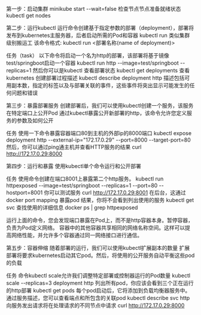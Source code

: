 第一步：启动集群
minikube start --wait=false
检查节点节点准备就绪状态
kubectl get nodes

第二步：运行kubectl
运行命令创建基于指定参数的部署（deployment），部署将发布到kubernetes主服务器，后者启动所需的Pod和容器
kubectl run 类似集群级别搬运工
该命令格式: kubectl run <部署名称(name of deployment)> <properties>

任务（task） 
以下命令将启动一个名为http的部署，该部署将基于镜像test/springboot启动一个容器
kubectl run http --image=test/springboot --replicas=1
然后你可以是kubectl 查看部署状态
kubectl get deployments
查看kubernetes 创建部署过程描述
kubectl describe deployment http
描述包括可用副本数，指定的标签以及与部署关联的事件，这些事件将突出显示可能发生的任何问题和错误

第三步：暴露部署服务
创建部署后，我们可以使用kubectl创建一个服务，该服务在特定端口上公开Pod
通过kubectl暴露公开新部署的http，该命令允许您定义服务的参数及如何公开

任务
使用一下命令暴露容器端口80到主机的外部ip的8000端口
kubectl expose deployment http --external-ip="172.17.0.29" --port=8000 --target-port=80
然后，你可以通过ping通主机并查看HTTP服务的结果
curl http://172.17.0.29:8000

第四步：运行和暴露
使用kubectl单个命令运行和公开部署

任务
使用命令创建在端口8001上暴露第二个http服务。
kubectl run httpexposed --image=test/springboot --replicas=1 --port=80 --hostport=8001
你可以测试服务
curl http://172.17.0.29:8001
在后台，这通过docker port mapping 暴露pod
结果，你将不会看到列出使用的服务
kubectl get svc
查找使用的详细信息
docker ps | grep httpexposed

运行上面的命令，您会发现端口暴露在Pod上，而不是http容器本身。暂停容器，负责为Pod定义网络。
容器中的其他容器共享相同的网络名称空间。这样可以提高网络性能，并允许多个容器通过同一网络接口进行通信。

第五步：容器伸缩
随着部署的运行，我们可以使用kubectl扩展副本的数量
扩展部署将要求kubernetes启动其它pod。然后，将使用的公开服务自动平衡这些pod的负载

任务
命令kubectl scale允许我们调整特定部署或控制器运行的Pod数量
kubectl scale --replicas=3 deployment http
列出所有pod，你应该会看到三个正在运行的http部署
kubectl get pods
每个pod启动后，它将添加到负载均衡器服务中。通过服务描述，您可以查看端点和所包含的关联pod
kubectl describe svc http
向服务发出请求将在处理请求的不同节点中请求
curl http://172.17.0.29:8000
